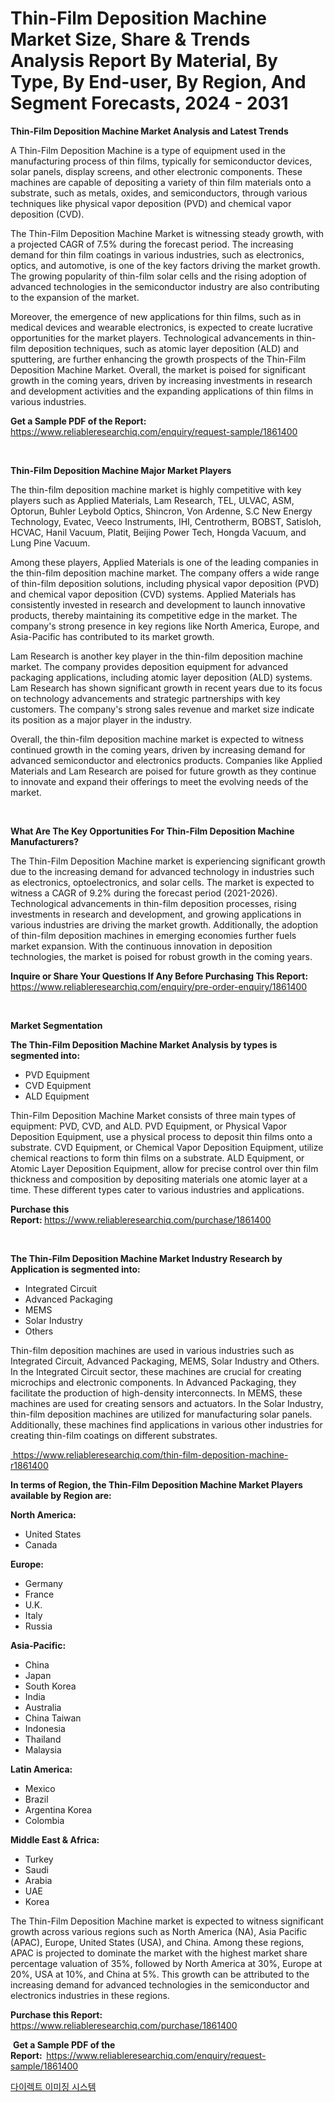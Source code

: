 <p><h1>Thin-Film Deposition Machine Market Size, Share & Trends Analysis Report By Material, By Type, By End-user, By Region, And Segment Forecasts, 2024 - 2031</h1></p><p><strong>Thin-Film Deposition Machine Market Analysis and Latest Trends</strong></p>
<p><p>A Thin-Film Deposition Machine is a type of equipment used in the manufacturing process of thin films, typically for semiconductor devices, solar panels, display screens, and other electronic components. These machines are capable of depositing a variety of thin film materials onto a substrate, such as metals, oxides, and semiconductors, through various techniques like physical vapor deposition (PVD) and chemical vapor deposition (CVD).</p><p>The Thin-Film Deposition Machine Market is witnessing steady growth, with a projected CAGR of 7.5% during the forecast period. The increasing demand for thin film coatings in various industries, such as electronics, optics, and automotive, is one of the key factors driving the market growth. The growing popularity of thin-film solar cells and the rising adoption of advanced technologies in the semiconductor industry are also contributing to the expansion of the market.</p><p>Moreover, the emergence of new applications for thin films, such as in medical devices and wearable electronics, is expected to create lucrative opportunities for the market players. Technological advancements in thin-film deposition techniques, such as atomic layer deposition (ALD) and sputtering, are further enhancing the growth prospects of the Thin-Film Deposition Machine Market. Overall, the market is poised for significant growth in the coming years, driven by increasing investments in research and development activities and the expanding applications of thin films in various industries.</p></p>
<p><strong>Get a Sample PDF of the Report:&nbsp;</strong> <a href="https://www.reliableresearchiq.com/enquiry/request-sample/1861400">https://www.reliableresearchiq.com/enquiry/request-sample/1861400</a></p>
<p>&nbsp;</p>
<p><strong>Thin-Film Deposition Machine Major Market Players</strong></p>
<p><p>The thin-film deposition machine market is highly competitive with key players such as Applied Materials, Lam Research, TEL, ULVAC, ASM, Optorun, Buhler Leybold Optics, Shincron, Von Ardenne, S.C New Energy Technology, Evatec, Veeco Instruments, IHI, Centrotherm, BOBST, Satisloh, HCVAC, Hanil Vacuum, Platit, Beijing Power Tech, Hongda Vacuum, and Lung Pine Vacuum.</p><p>Among these players, Applied Materials is one of the leading companies in the thin-film deposition machine market. The company offers a wide range of thin-film deposition solutions, including physical vapor deposition (PVD) and chemical vapor deposition (CVD) systems. Applied Materials has consistently invested in research and development to launch innovative products, thereby maintaining its competitive edge in the market. The company's strong presence in key regions like North America, Europe, and Asia-Pacific has contributed to its market growth.</p><p>Lam Research is another key player in the thin-film deposition machine market. The company provides deposition equipment for advanced packaging applications, including atomic layer deposition (ALD) systems. Lam Research has shown significant growth in recent years due to its focus on technology advancements and strategic partnerships with key customers. The company's strong sales revenue and market size indicate its position as a major player in the industry.</p><p>Overall, the thin-film deposition machine market is expected to witness continued growth in the coming years, driven by increasing demand for advanced semiconductor and electronics products. Companies like Applied Materials and Lam Research are poised for future growth as they continue to innovate and expand their offerings to meet the evolving needs of the market.</p></p>
<p>&nbsp;</p>
<p><strong>What Are The Key Opportunities For Thin-Film Deposition Machine Manufacturers?</strong></p>
<p><p>The Thin-Film Deposition Machine market is experiencing significant growth due to the increasing demand for advanced technology in industries such as electronics, optoelectronics, and solar cells. The market is expected to witness a CAGR of 9.2% during the forecast period (2021-2026). Technological advancements in thin-film deposition processes, rising investments in research and development, and growing applications in various industries are driving the market growth. Additionally, the adoption of thin-film deposition machines in emerging economies further fuels market expansion. With the continuous innovation in deposition technologies, the market is poised for robust growth in the coming years.</p></p>
<p><strong>Inquire or Share Your Questions If Any Before Purchasing This Report:</strong> <a href="https://www.reliableresearchiq.com/enquiry/pre-order-enquiry/1861400">https://www.reliableresearchiq.com/enquiry/pre-order-enquiry/1861400</a></p>
<p>&nbsp;</p>
<p><strong>Market Segmentation</strong></p>
<p><strong>The Thin-Film Deposition Machine Market Analysis by types is segmented into:</strong></p>
<p><ul><li>PVD Equipment</li><li>CVD Equipment</li><li>ALD Equipment</li></ul></p>
<p><p>Thin-Film Deposition Machine Market consists of three main types of equipment: PVD, CVD, and ALD. PVD Equipment, or Physical Vapor Deposition Equipment, use a physical process to deposit thin films onto a substrate. CVD Equipment, or Chemical Vapor Deposition Equipment, utilize chemical reactions to form thin films on a substrate. ALD Equipment, or Atomic Layer Deposition Equipment, allow for precise control over thin film thickness and composition by depositing materials one atomic layer at a time. These different types cater to various industries and applications.</p></p>
<p><strong>Purchase this Report:&nbsp;</strong><a href="https://www.reliableresearchiq.com/purchase/1861400">https://www.reliableresearchiq.com/purchase/1861400</a></p>
<p>&nbsp;</p>
<p><strong>The Thin-Film Deposition Machine Market Industry Research by Application is segmented into:</strong></p>
<p><ul><li>Integrated Circuit</li><li>Advanced Packaging</li><li>MEMS</li><li>Solar Industry</li><li>Others</li></ul></p>
<p><p>Thin-film deposition machines are used in various industries such as Integrated Circuit, Advanced Packaging, MEMS, Solar Industry and Others. In the Integrated Circuit sector, these machines are crucial for creating microchips and electronic components. In Advanced Packaging, they facilitate the production of high-density interconnects. In MEMS, these machines are used for creating sensors and actuators. In the Solar Industry, thin-film deposition machines are utilized for manufacturing solar panels. Additionally, these machines find applications in various other industries for creating thin-film coatings on different substrates.</p></p>
<p><a href="https://www.reliableresearchiq.com/thin-film-deposition-machine-r1861400">&nbsp;https://www.reliableresearchiq.com/thin-film-deposition-machine-r1861400</a></p>
<p><strong>In terms of Region, the Thin-Film Deposition Machine Market Players available by Region are:</strong></p>
<p>
    <p> <strong> North America: </strong>
        <ul>
            <li>United States</li>
            <li>Canada</li>
        </ul>
        </p> 
    <p> <strong> Europe: </strong>
        <ul>
            <li>Germany</li>
            <li>France</li>
            <li>U.K.</li>
            <li>Italy</li>
            <li>Russia</li>
        </ul>
        </p> 
    <p> <strong> Asia-Pacific: </strong>
        <ul>
            <li>China</li>
            <li>Japan</li>
            <li>South Korea</li>
            <li>India</li>
            <li>Australia</li>
            <li>China Taiwan</li>
            <li>Indonesia</li>
            <li>Thailand</li>
            <li>Malaysia</li>
        </ul>
        </p> 
    <p> <strong> Latin America: </strong>
        <ul>
            <li>Mexico</li>
            <li>Brazil</li>
            <li>Argentina Korea</li>
            <li>Colombia</li>
        </ul>
        </p> 
    <p> <strong> Middle East & Africa: </strong>
        <ul>
            <li>Turkey</li>
            <li>Saudi</li>
            <li>Arabia</li>
            <li>UAE</li>
            <li>Korea</li>
        </ul>
    </p>
    </p>
<p><p>The Thin-Film Deposition Machine market is expected to witness significant growth across various regions such as North America (NA), Asia Pacific (APAC), Europe, United States (USA), and China. Among these regions, APAC is projected to dominate the market with the highest market share percentage valuation of 35%, followed by North America at 30%, Europe at 20%, USA at 10%, and China at 5%. This growth can be attributed to the increasing demand for advanced technologies in the semiconductor and electronics industries in these regions.</p></p>
<p><strong>Purchase this Report: </strong><a href="https://www.reliableresearchiq.com/purchase/1861400">https://www.reliableresearchiq.com/purchase/1861400</a></p>
<p>&nbsp;<strong>Get a Sample PDF of the Report:&nbsp;&nbsp;</strong><a href="https://www.reliableresearchiq.com/enquiry/request-sample/1861400">https://www.reliableresearchiq.com/enquiry/request-sample/1861400</a></p>
<p><strong></strong></p>
<p><p><a href="https://github.com/laholand/Market-Research-Report-List-5/blob/main/441981771905.md">다이렉트 이미징 시스템</a></p></p>